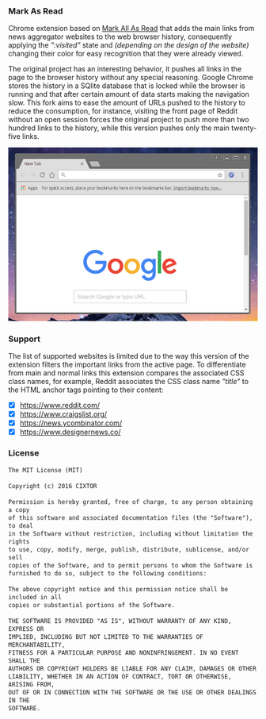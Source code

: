 ### Mark As Read

Chrome extension based on [Mark All As Read](https://github.com/imkevinxu/mark-all-as-read) that adds the main links from news aggregator websites to the web browser history, consequently applying the _":visited"_ state and _(depending on the design of the website)_ changing their color for easy recognition that they were already viewed.

The original project has an interesting behavior, it pushes all links in the page to the browser history without any special reasoning. Google Chrome stores the history in a SQlite database that is locked while the browser is running and that after certain amount of data starts making the navigation slow. This fork aims to ease the amount of URLs pushed to the history to reduce the consumption, for instance, visiting the front page of Reddit without an open session forces the original project to push more than two hundred links to the history, while this version pushes only the main twenty-five links.

![Mark as Read](screenshot.gif)

### Support

The list of supported websites is limited due to the way this version of the extension filters the important links from the active page. To differentiate from main and normal links this extension compares the associated CSS class names, for example, Reddit associates the CSS class name _"title"_ to the HTML anchor tags pointing to their content:

- [x] https://www.reddit.com/
- [x] https://www.craigslist.org/
- [x] https://news.ycombinator.com/
- [x] https://www.designernews.co/

### License

```
The MIT License (MIT)

Copyright (c) 2016 CIXTOR

Permission is hereby granted, free of charge, to any person obtaining a copy
of this software and associated documentation files (the "Software"), to deal
in the Software without restriction, including without limitation the rights
to use, copy, modify, merge, publish, distribute, sublicense, and/or sell
copies of the Software, and to permit persons to whom the Software is
furnished to do so, subject to the following conditions:

The above copyright notice and this permission notice shall be included in all
copies or substantial portions of the Software.

THE SOFTWARE IS PROVIDED "AS IS", WITHOUT WARRANTY OF ANY KIND, EXPRESS OR
IMPLIED, INCLUDING BUT NOT LIMITED TO THE WARRANTIES OF MERCHANTABILITY,
FITNESS FOR A PARTICULAR PURPOSE AND NONINFRINGEMENT. IN NO EVENT SHALL THE
AUTHORS OR COPYRIGHT HOLDERS BE LIABLE FOR ANY CLAIM, DAMAGES OR OTHER
LIABILITY, WHETHER IN AN ACTION OF CONTRACT, TORT OR OTHERWISE, ARISING FROM,
OUT OF OR IN CONNECTION WITH THE SOFTWARE OR THE USE OR OTHER DEALINGS IN THE
SOFTWARE.
```
